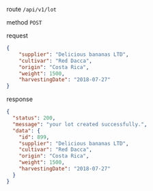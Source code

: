 route ```/api/v1/lot```

method ```POST```

request
```json 
{
    "supplier": "Delicious bananas LTD",
    "cultivar": "Red Dacca",
    "origin": "Costa Rica",
    "weight": 1500,
    "harvestingDate": "2018-07-27"
}
```

response
```json
{
  "status": 200,
  "message": "your lot created successfully.",
  "data": {
    "id": 899,
    "supplier": "Delicious bananas LTD",
    "cultivar": "Red Dacca",
    "origin": "Costa Rica",
    "weight": 1500,
    "harvestingDate": "2018-07-27"
  }
}
```


	